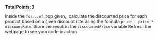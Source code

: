 **Total Points: 3**

Inside the `for...of` loop given,, calculate the discounted price for each product based on a given discount rate using the formula `price - price * discountRate`. Store the result in the `discountedPrice` variable
Refresh the webpage to see your code in action
